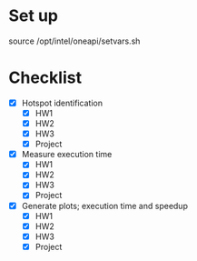 # Set up

source /opt/intel/oneapi/setvars.sh

# Checklist

- [x] Hotspot identification
  - [x] HW1
  - [x] HW2
  - [x] HW3
  - [x] Project
- [x] Measure execution time
  - [x] HW1
  - [x] HW2
  - [x] HW3
  - [x] Project
- [x] Generate plots; execution time and speedup
  - [x] HW1
  - [x] HW2
  - [x] HW3
  - [x] Project
